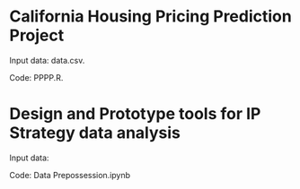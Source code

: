 # California Housing Pricing Prediction Project

Input data: data.csv.

Code: PPPP.R.

# Design and Prototype tools for IP Strategy data analysis

Input data:

Code: Data Prepossession.ipynb

## 


